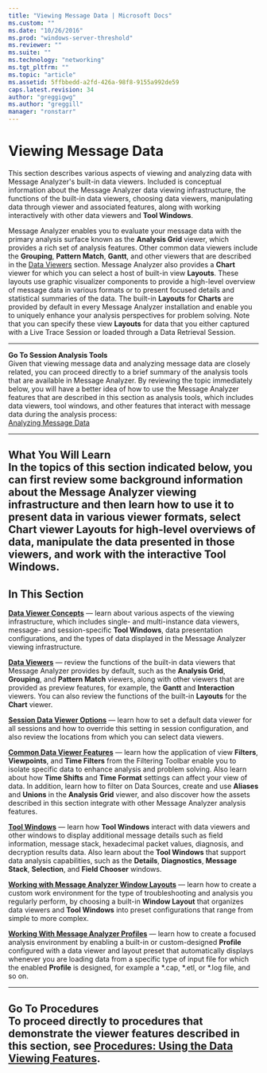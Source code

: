 ```yaml
---
title: "Viewing Message Data | Microsoft Docs"
ms.custom: ""
ms.date: "10/26/2016"
ms.prod: "windows-server-threshold"
ms.reviewer: ""
ms.suite: ""
ms.technology: "networking"
ms.tgt_pltfrm: ""
ms.topic: "article"
ms.assetid: 5ffbbedd-a2fd-426a-98f8-9155a992de59
caps.latest.revision: 34
author: "greggigwg"
ms.author: "greggill"
manager: "ronstarr"
---
```

# Viewing Message Data
This section describes various aspects of viewing and analyzing data with Message Analyzer's built-in data viewers. Included is conceptual information about the Message Analyzer data viewing infrastructure, the functions of the built-in data viewers, choosing data viewers, manipulating data through viewer and associated features, along with working interactively with other data viewers and **Tool Windows**.  
  
 Message Analyzer enables you to evaluate your message data with the primary analysis surface known as the **Analysis Grid** viewer, which provides a rich set of analysis features. Other common data viewers include the **Grouping**, **Pattern Match**,  **Gantt**, and other viewers that are described in the [Data Viewers](data-viewers.md) section. Message Analyzer also provides a **Chart** viewer for which you can select a host of built-in view **Layouts**. These layouts use graphic visualizer components to provide a high-level overview of message data  in various  formats or to  present focused details and statistical summaries of the data. The built-in **Layouts** for **Charts** are provided by default in every Message Analyzer installation and enable you to uniquely enhance your analysis perspectives for problem solving. Note that you can specify these view **Layouts** for data that you either captured with a Live Trace Session or loaded through a Data Retrieval Session.  
  
---  
  
 **Go To Session Analysis Tools**   
Given that viewing message data and analyzing message data are closely related, you can proceed directly to a brief summary of the analysis tools that are available in Message Analyzer. By reviewing the topic immediately below, you will have a better idea of how to use the Message Analyzer  features that are described in this section as analysis tools, which includes data viewers, tool windows, and other features that interact with message data during the analysis process:   
[Analyzing Message Data](analyzing-message-data.md)  
  
---  
  
 **What You Will Learn**   
In the topics of this section indicated below, you can first review some background information about the Message Analyzer viewing infrastructure and then learn how to use it to present data in various viewer formats, select **Chart** viewer **Layouts** for high-level overviews of data, manipulate the data presented in those viewers, and work with the interactive **Tool Windows**.   
---  
  
## In This Section  
 **[Data Viewer Concepts](data-viewer-concepts.md)**  — learn about various aspects of the viewing infrastructure, which includes single- and multi-instance data viewers, message- and session-specific **Tool Windows**, data presentation configurations, and the types of data displayed in the Message Analyzer viewing infrastructure.  
  
 **[Data Viewers](data-viewers.md)**  — review the functions of the built-in data viewers that Message Analyzer provides by default, such as the **Analysis Grid**, **Grouping**, and **Pattern Match** viewers, along with   other viewers that are provided as preview features, for example, the **Gantt** and **Interaction** viewers. You can also review the functions of the built-in  **Layouts** for the **Chart** viewer.  
  
 **[Session Data Viewer Options](session-data-viewer-options.md)**  — learn how to set a default data viewer for all sessions and how to override this setting in session configuration, and also review the locations from which you can select data viewers.  
  
 **[Common Data Viewer Features](common-data-viewer-features.md)**  — learn how the application of view **Filters**, **Viewpoints**, and **Time Filters** from the Filtering Toolbar enable you to isolate specific data to enhance analysis and problem solving. Also learn about how **Time Shifts** and **Time Format** settings can affect your view of data. In addition, learn how to filter on Data Sources, create and use **Aliases** and **Unions** in the **Analysis Grid** viewer,  and also discover how the assets described in this section integrate with other Message Analyzer analysis features.  
  
 **[Tool Windows](tool-windows.md)**  — learn how **Tool Windows** interact with data viewers and other windows to display additional message details such as field information, message stack, hexadecimal packet values, diagnosis, and decryption results data. Also learn about the **Tool Windows** that support data analysis capabilities, such as the **Details**, **Diagnostics**, **Message Stack**, **Selection**, and **Field Chooser** windows.  
  
 **[Working with Message Analyzer Window Layouts](working-with-message-analyzer-window-layouts.md)**  — learn how to create a custom work environment for the type of troubleshooting and analysis you regularly perform, by choosing a built-in **Window Layout** that organizes data viewers and **Tool Windows** into preset configurations that range from simple to more complex.  
  
 **[Working With Message Analyzer Profiles](working-with-message-analyzer-profiles.md)**  — learn how to  create  a focused analysis environment by enabling a  built-in or custom-designed **Profile** configured with a data viewer and layout preset that automatically displays whenever you are loading data from a specific type of input file for which  the enabled **Profile** is designed, for example a *.cap, \*.etl, or \*.log file, and so on.  
  
---  
  
 **Go To Procedures**   
To proceed directly to procedures that demonstrate the viewer features described in this section, see **[Procedures: Using the Data Viewing Features](procedures-using-the-data-viewing-features.md)**.   
---